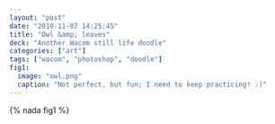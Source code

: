 ```yaml
---
layout: "post"
date: "2010-11-07 14:25:45"
title: "Owl &amp; leaves"
deck: "Another Wacom still life doodle"
categories: ["art"]
tags: ["wacom", "photoshop", "doodle"]
fig1:
  image: "owl.png"
  caption: "Not perfect, but fun; I need to keep practicing! :)"
---
```


{% nada fig1 %}
